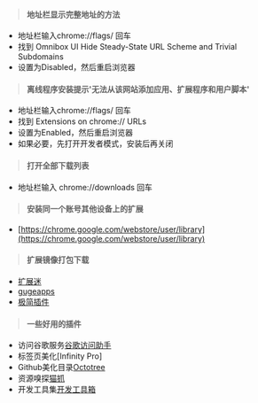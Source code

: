 > #### 地址栏显示完整地址的方法

* 地址栏输入chrome://flags/ 回车
* 找到 Omnibox UI Hide Steady-State URL Scheme and Trivial Subdomains
* 设置为Disabled，然后重启浏览器

> #### 离线程序安装提示'无法从该网站添加应用、扩展程序和用户脚本'

* 地址栏输入chrome://flags/ 回车
* 找到 Extensions on chrome:// URLs
* 设置为Enabled，然后重启浏览器
* 如果必要，先打开开发者模式，安装后再关闭

> #### 打开全部下载列表

* 地址栏输入 chrome://downloads 回车

> #### 安装同一个账号其他设备上的扩展

* [https://chrome.google.com/webstore/user/library](https://chrome.google.com/webstore/user/library)

> #### 扩展镜像打包下载

* [扩展迷](https://extfans.com)
* [gugeapps](https://gugeapps.net)
* [极简插件](http://chrome.zzzmh.cn)

> #### 一些好用的插件

* 访问谷歌服务[谷歌访问助手]()
* 标签页美化[Infinity Pro]
* Github美化目录[Octotree]()
* 资源嗅探[猫抓]()
* 开发工具集[开发工具箱]()